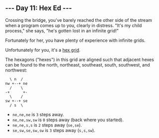 <article class="day-desc"><h2>--- Day 11: Hex Ed ---</h2><p>Crossing the bridge, you've barely reached the other side of the stream when a program comes up to you, clearly in distress.  "It's my child process," she says, "he's gotten lost in an infinite grid!"</p>
<p>Fortunately for her, you have plenty of experience with infinite grids.</p>
<p>Unfortunately for you, it's a <a href="https://en.wikipedia.org/wiki/Hexagonal_tiling">hex grid</a>.</p>
<p>The hexagons ("hexes") in <span title="Raindrops on roses and whiskers on kittens.">this grid</span> are aligned such that adjacent hexes can be found to the north, northeast, southeast, south, southwest, and northwest:</p>
<pre><code>  \ n  /
nw +--+ ne
  /    \
-+      +-
  \    /
sw +--+ se
  / s  \
</code></pre>


<ul>
<li><code>ne,ne,ne</code> is <code>3</code> steps away.</li>
<li><code>ne,ne,sw,sw</code> is <code>0</code> steps away (back where you started).</li>
<li><code>ne,ne,s,s</code> is <code>2</code> steps away (<code>se,se</code>).</li>
<li><code>se,sw,se,sw,sw</code> is <code>3</code> steps away (<code>s,s,sw</code>).</li>
</ul>
</article>

<form method="post" action="11/answer"><input type="hidden" name="level" value="1"></form>